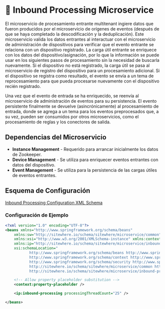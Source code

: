 # :book: Inbound Processing Microservice

<Seo/>

El microservicio de procesamiento entrante multitenant ingiere datos que fueron producidos
por el microservicio de orígenes de eventos (después de que se haya completado la descodificación
y la deduplicación). Este microservicio valida los datos entrantes al interactuar con el
microservicio de administración de dispositivos para verificar que el evento entrante se relaciona
con un dispositivo registrado. La carga útil entrante se enriquece con los datos del
dispositivo/asignación, por lo que la información se puede usar en los siguientes pasos de
procesamiento sin la necesidad de buscarla nuevamente. Si el dispositivo no está registrado,
la carga útil se pasa al microservicio de registro del dispositivo para un procesamiento adicional.
Si el dispositivo se registra como resultado, el evento se envía a un tema de reprocesamiento para
que pueda procesarse nuevamente con el dispositivo recién registrado.

Una vez que el evento de entrada se ha enriquecido, se reenvía al microservicio de administración
de eventos para su persistencia. El evento persistente finalmente se devuelve (asincrónicamente)
al procesamiento de entrada, donde se agrega a un tema para los eventos preprocesados que, a su vez,
pueden ser consumidos por otros microservicios, como el procesamiento de reglas y los conectores de
salida.

## Dependencias del Microservicio

- **Instance Management** - Requerido para arrancar inicialmente los datos de Zookeeper.
- **Device Management** - Se utiliza para enriquecer eventos entrantes con datos del dispositivo.
- **Event Management** - Se utiliza para la persistencia de las cargas útiles de eventos entrantes.

## Esquema de Configuración

[Inbound Processing Configuration XML Schema](http://sitewhere.io/schema/sitewhere/microservice/inbound-processing/current/inbound-processing.xsd)

### Configuración de Ejemplo

```xml
<?xml version="1.0" encoding="UTF-8"?>
<beans xmlns="http://www.springframework.org/schema/beans"
	xmlns:sw="http://sitewhere.io/schema/sitewhere/microservice/common"
	xmlns:xsi="http://www.w3.org/2001/XMLSchema-instance" xmlns:context="http://www.springframework.org/schema/context"
	xmlns:ip="http://sitewhere.io/schema/sitewhere/microservice/inbound-processing"
	xsi:schemaLocation="
           http://www.springframework.org/schema/beans http://www.springframework.org/schema/beans/spring-beans-3.1.xsd
           http://www.springframework.org/schema/context http://www.springframework.org/schema/context/spring-context-3.1.xsd
           http://www.springframework.org/schema/security http://www.springframework.org/schema/security/spring-security-3.0.xsd
           http://sitewhere.io/schema/sitewhere/microservice/common http://sitewhere.io/schema/sitewhere/microservice/common/current/microservice-common.xsd
           http://sitewhere.io/schema/sitewhere/microservice/inbound-processing http://sitewhere.io/schema/sitewhere/microservice/inbound-processing/current/inbound-processing.xsd">

	<!-- Allow property placeholder substitution -->
	<context:property-placeholder />

	<ip:inbound-processing processingThreadCount="25" />

</beans>
```
